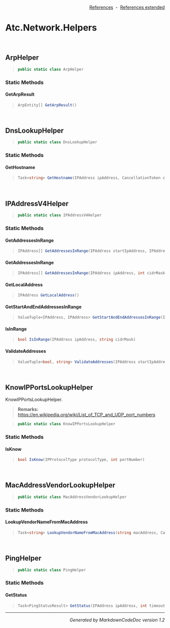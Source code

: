 <div style='text-align: right'>

[References](Index.md)&nbsp;&nbsp;-&nbsp;&nbsp;[References extended](IndexExtended.md)
</div>

# Atc.Network.Helpers

<br />

## ArpHelper

>```csharp
>public static class ArpHelper
>```

### Static Methods

#### GetArpResult
>```csharp
>ArpEntity[] GetArpResult()
>```

<br />

## DnsLookupHelper

>```csharp
>public static class DnsLookupHelper
>```

### Static Methods

#### GetHostname
>```csharp
>Task<string> GetHostname(IPAddress ipAddress, CancellationToken cancellationToken)
>```

<br />

## IPAddressV4Helper

>```csharp
>public static class IPAddressV4Helper
>```

### Static Methods

#### GetAddressesInRange
>```csharp
>IPAddress[] GetAddressesInRange(IPAddress startIpAddress, IPAddress endIpAddress)
>```
#### GetAddressesInRange
>```csharp
>IPAddress[] GetAddressesInRange(IPAddress ipAddress, int cidrMaskLength)
>```
#### GetLocalAddress
>```csharp
>IPAddress GetLocalAddress()
>```
#### GetStartAndEndAddressesInRange
>```csharp
>ValueTuple<IPAddress, IPAddress> GetStartAndEndAddressesInRange(IPAddress ipAddress, int cidrMaskLength)
>```
#### IsInRange
>```csharp
>bool IsInRange(IPAddress ipAddress, string cidrMask)
>```
#### ValidateAddresses
>```csharp
>ValueTuple<bool, string> ValidateAddresses(IPAddress startIpAddress, IPAddress endIpAddress)
>```

<br />

## KnowIPPortsLookupHelper
KnowIPPortsLookupHelper.
><b>Remarks:</b> https://en.wikipedia.org/wiki/List_of_TCP_and_UDP_port_numbers

>```csharp
>public static class KnowIPPortsLookupHelper
>```

### Static Methods

#### IsKnow
>```csharp
>bool IsKnow(IPProtocolType protocolType, int portNumber)
>```

<br />

## MacAddressVendorLookupHelper

>```csharp
>public static class MacAddressVendorLookupHelper
>```

### Static Methods

#### LookupVendorNameFromMacAddress
>```csharp
>Task<string> LookupVendorNameFromMacAddress(string macAddress, CancellationToken cancellationToken = null)
>```

<br />

## PingHelper

>```csharp
>public static class PingHelper
>```

### Static Methods

#### GetStatus
>```csharp
>Task<PingStatusResult> GetStatus(IPAddress ipAddress, int timeoutInMs = 1000)
>```
<hr /><div style='text-align: right'><i>Generated by MarkdownCodeDoc version 1.2</i></div>
